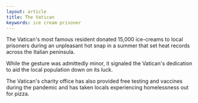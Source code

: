 ```yaml
---
layout: article
title: The Vatican
keywords: ice cream prisoner
---
```


The Vatican's most famous resident donated 15,000 ice-creams to local prisoners during an unpleasant hot snap in a summer that set heat records across the Italian peninsula.

While the gesture was admittedly minor, it signaled the Vatican's dedication to aid the local population down on its luck.

The Vatican's charity office has also provided free testing and vaccines during the pandemic and has taken locals experiencing homelessness out for pizza.

